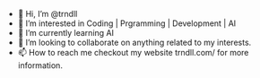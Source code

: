 - 👋 Hi, I’m @trndll
- 👀 I’m interested in Coding | Prgramming | Development | AI
- 🌱 I’m currently learning AI
- 💞️ I’m looking to collaborate on anything related to my interests.
- 📫 How to reach me checkout my website trndll.com/ for more information.

<!---
trndll/trndll is a ✨ special ✨ repository because its `README.md` (this file) appears on your GitHub profile.
You can click the Preview link to take a look at your changes.
--->
